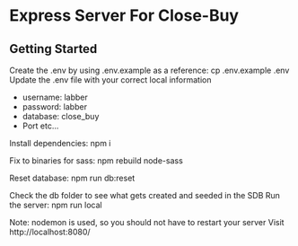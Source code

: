 # Express Server For Close-Buy

## Getting Started

Create the .env by using .env.example as a reference: cp .env.example .env
Update the .env file with your correct local information

- username: labber
- password: labber
- database: close_buy
- Port etc...

Install dependencies: npm i

Fix to binaries for sass: npm rebuild node-sass

Reset database: npm run db:reset

Check the db folder to see what gets created and seeded in the SDB
Run the server: npm run local

Note: nodemon is used, so you should not have to restart your server
Visit http://localhost:8080/


